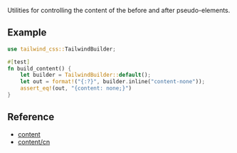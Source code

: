 Utilities for controlling the content of the before and after pseudo-elements.

## Example

```rust
use tailwind_css::TailwindBuilder;

#[test]
fn build_content() {
    let builder = TailwindBuilder::default();
    let out = format!("{:?}", builder.inline("content-none"));
    assert_eq!(out, "{content: none;}")
}
```

## Reference

- [content](https://tailwindcss.com/docs/content)
- [content/cn](https://tailwindcss.cn/docs/content)
